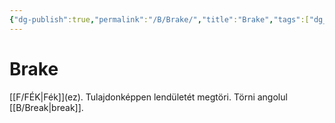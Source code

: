 ```yaml
---
{"dg-publish":true,"permalink":"/B/Brake/","title":"Brake","tags":["dg_uploaded"],"created":"2023-11-29T01:43","updated":"2023-12-02T12:14"}
---
```



# Brake

[[F/FÉK\|Fék]]\(ez). Tulajdonképpen lendületét megtöri. Törni angolul [[B/Break\|break]].  
